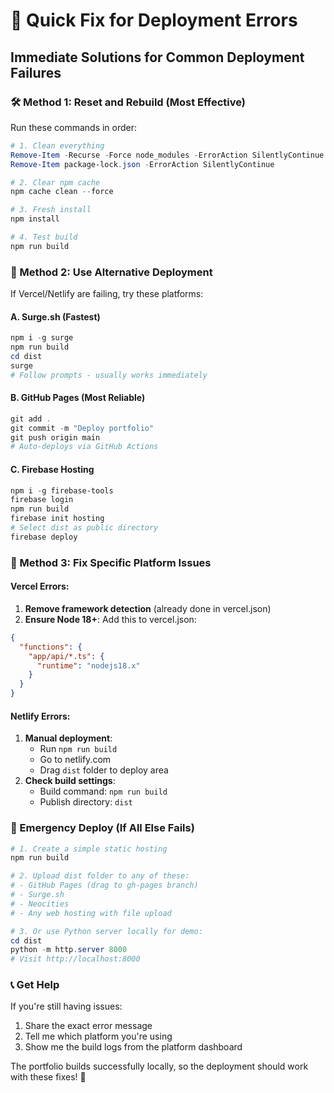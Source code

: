 # 🚨 Quick Fix for Deployment Errors

## Immediate Solutions for Common Deployment Failures

### 🛠️ Method 1: Reset and Rebuild (Most Effective)

Run these commands in order:

```powershell
# 1. Clean everything
Remove-Item -Recurse -Force node_modules -ErrorAction SilentlyContinue
Remove-Item package-lock.json -ErrorAction SilentlyContinue

# 2. Clear npm cache
npm cache clean --force

# 3. Fresh install
npm install

# 4. Test build
npm run build
```

### 🚀 Method 2: Use Alternative Deployment

If Vercel/Netlify are failing, try these platforms:

#### A. Surge.sh (Fastest)
```powershell
npm i -g surge
npm run build
cd dist
surge
# Follow prompts - usually works immediately
```

#### B. GitHub Pages (Most Reliable)
```powershell
git add .
git commit -m "Deploy portfolio"
git push origin main
# Auto-deploys via GitHub Actions
```

#### C. Firebase Hosting
```powershell
npm i -g firebase-tools
firebase login
npm run build
firebase init hosting
# Select dist as public directory
firebase deploy
```

### 🔧 Method 3: Fix Specific Platform Issues

#### Vercel Errors:
1. **Remove framework detection** (already done in vercel.json)
2. **Ensure Node 18+**: Add this to vercel.json:
```json
{
  "functions": {
    "app/api/*.ts": {
      "runtime": "nodejs18.x"
    }
  }
}
```

#### Netlify Errors:
1. **Manual deployment**: 
   - Run `npm run build`
   - Go to netlify.com
   - Drag `dist` folder to deploy area
2. **Check build settings**:
   - Build command: `npm run build`
   - Publish directory: `dist`

### 🎯 Emergency Deploy (If All Else Fails)

```powershell
# 1. Create a simple static hosting
npm run build

# 2. Upload dist folder to any of these:
# - GitHub Pages (drag to gh-pages branch)
# - Surge.sh
# - Neocities
# - Any web hosting with file upload

# 3. Or use Python server locally for demo:
cd dist
python -m http.server 8000
# Visit http://localhost:8000
```

### 📞 Get Help

If you're still having issues:
1. Share the exact error message
2. Tell me which platform you're using
3. Show me the build logs from the platform dashboard

The portfolio builds successfully locally, so the deployment should work with these fixes! 🎉
